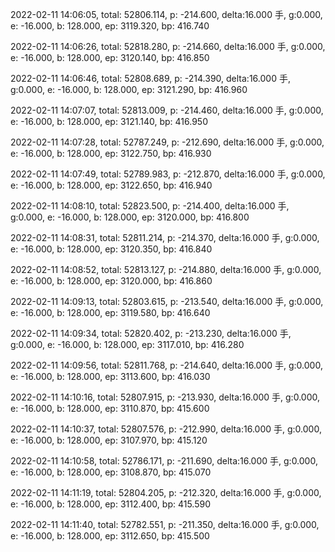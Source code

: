 2022-02-11 14:06:05, total: 52806.114, p: -214.600, delta:16.000 手, g:0.000, e: -16.000, b: 128.000, ep: 3119.320, bp: 416.740

2022-02-11 14:06:26, total: 52818.280, p: -214.660, delta:16.000 手, g:0.000, e: -16.000, b: 128.000, ep: 3120.140, bp: 416.850

2022-02-11 14:06:46, total: 52808.689, p: -214.390, delta:16.000 手, g:0.000, e: -16.000, b: 128.000, ep: 3121.290, bp: 416.960

2022-02-11 14:07:07, total: 52813.009, p: -214.460, delta:16.000 手, g:0.000, e: -16.000, b: 128.000, ep: 3121.140, bp: 416.950

2022-02-11 14:07:28, total: 52787.249, p: -212.690, delta:16.000 手, g:0.000, e: -16.000, b: 128.000, ep: 3122.750, bp: 416.930

2022-02-11 14:07:49, total: 52789.983, p: -212.870, delta:16.000 手, g:0.000, e: -16.000, b: 128.000, ep: 3122.650, bp: 416.940

2022-02-11 14:08:10, total: 52823.500, p: -214.400, delta:16.000 手, g:0.000, e: -16.000, b: 128.000, ep: 3120.000, bp: 416.800

2022-02-11 14:08:31, total: 52811.214, p: -214.370, delta:16.000 手, g:0.000, e: -16.000, b: 128.000, ep: 3120.350, bp: 416.840

2022-02-11 14:08:52, total: 52813.127, p: -214.880, delta:16.000 手, g:0.000, e: -16.000, b: 128.000, ep: 3120.000, bp: 416.860

2022-02-11 14:09:13, total: 52803.615, p: -213.540, delta:16.000 手, g:0.000, e: -16.000, b: 128.000, ep: 3119.580, bp: 416.640

2022-02-11 14:09:34, total: 52820.402, p: -213.230, delta:16.000 手, g:0.000, e: -16.000, b: 128.000, ep: 3117.010, bp: 416.280

2022-02-11 14:09:56, total: 52811.768, p: -214.640, delta:16.000 手, g:0.000, e: -16.000, b: 128.000, ep: 3113.600, bp: 416.030

2022-02-11 14:10:16, total: 52807.915, p: -213.930, delta:16.000 手, g:0.000, e: -16.000, b: 128.000, ep: 3110.870, bp: 415.600

2022-02-11 14:10:37, total: 52807.576, p: -212.990, delta:16.000 手, g:0.000, e: -16.000, b: 128.000, ep: 3107.970, bp: 415.120

2022-02-11 14:10:58, total: 52786.171, p: -211.690, delta:16.000 手, g:0.000, e: -16.000, b: 128.000, ep: 3108.870, bp: 415.070

2022-02-11 14:11:19, total: 52804.205, p: -212.320, delta:16.000 手, g:0.000, e: -16.000, b: 128.000, ep: 3112.400, bp: 415.590

2022-02-11 14:11:40, total: 52782.551, p: -211.350, delta:16.000 手, g:0.000, e: -16.000, b: 128.000, ep: 3112.650, bp: 415.500